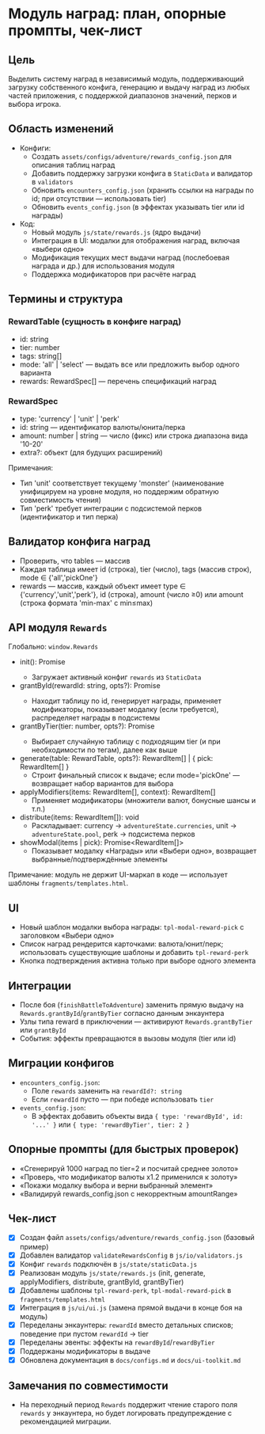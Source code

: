 # Модуль наград: план, опорные промпты, чек-лист

## Цель
Выделить систему наград в независимый модуль, поддерживающий загрузку собственного конфига, генерацию и выдачу наград из любых частей приложения, с поддержкой диапазонов значений, перков и выбора игрока.

## Область изменений
- Конфиги:
  - Создать `assets/configs/adventure/rewards_config.json` для описания таблиц наград
  - Добавить поддержку загрузки конфига в `StaticData` и валидатор в `validators`
  - Обновить `encounters_config.json` (хранить ссылки на награды по id; при отсутствии — использовать tier)
  - Обновить `events_config.json` (в эффектах указывать tier или id награды)
- Код:
  - Новый модуль `js/state/rewards.js` (ядро выдачи)
  - Интеграция в UI: модалки для отображения наград, включая «выбери одно»
  - Модификация текущих мест выдачи наград (послебоевая награда и др.) для использования модуля
  - Поддержка модификаторов при расчёте наград

## Термины и структура

### RewardTable (сущность в конфиге наград)
- id: string
- tier: number
- tags: string[]
- mode: 'all' | 'select' — выдать все или предложить выбор одного варианта
- rewards: RewardSpec[] — перечень спецификаций наград

### RewardSpec
- type: 'currency' | 'unit' | 'perk'
- id: string — идентификатор валюты/юнита/перка
- amount: number | string — число (фикс) или строка диапазона вида '10-20'
- extra?: объект (для будущих расширений)

Примечания:
- Тип 'unit' соответствует текущему 'monster' (наименование унифицируем на уровне модуля, но поддержим обратную совместимость чтения)
- Тип 'perk' требует интеграции с подсистемой перков (идентификатор и тип перка)

## Валидатор конфига наград
- Проверить, что tables — массив
- Каждая таблица имеет id (строка), tier (число), tags (массив строк), mode ∈ {'all','pickOne'}
- rewards — массив, каждый объект имеет type ∈ {'currency','unit','perk'}, id (строка), amount (число ≥0) или amount (строка формата 'min-max' с min≤max)

## API модуля `Rewards`
Глобально: `window.Rewards`

- init(): Promise<void>
  - Загружает активный конфиг `rewards` из `StaticData`
- grantById(rewardId: string, opts?): Promise<void>
  - Находит таблицу по id, генерирует награды, применяет модификаторы, показывает модалку (если требуется), распределяет награды в подсистемы
- grantByTier(tier: number, opts?): Promise<void>
  - Выбирает случайную таблицу с подходящим tier (и при необходимости по тегам), далее как выше
- generate(table: RewardTable, opts?): RewardItem[] | { pick: RewardItem[] }
  - Строит финальный список к выдаче; если mode='pickOne' — возвращает набор вариантов для выбора
- applyModifiers(items: RewardItem[], context): RewardItem[]
  - Применяет модификаторы (множители валют, бонусные шансы и т.п.)
- distribute(items: RewardItem[]): void
  - Раскладывает: currency → `adventureState.currencies`, unit → `adventureState.pool`, perk → подсистема перков
- showModal(items | pick): Promise<RewardItem[]>
  - Показывает модалку «Награды» или «Выбери одно», возвращает выбранные/подтверждённые элементы

Примечание: модуль не держит UI-маркап в коде — использует шаблоны `fragments/templates.html`.

## UI
- Новый шаблон модалки выбора награды: `tpl-modal-reward-pick` с заголовком «Выбери одно»
- Список наград рендерится карточками: валюта/юнит/перк; использовать существующие шаблоны и добавить `tpl-reward-perk`
- Кнопка подтверждения активна только при выборе одного элемента

## Интеграции
- После боя (`finishBattleToAdventure`) заменить прямую выдачу на `Rewards.grantById`/`grantByTier` согласно данным энкаунтера
- Узлы типа reward в приключении — активируют `Rewards.grantByTier` или `grantById`
- События: эффекты превращаются в вызовы модуля (tier или id)

## Миграции конфигов
- `encounters_config.json`:
  - Поле `rewards` заменить на `rewardId?: string`
  - Если `rewardId` пусто — при победе использовать `tier`
- `events_config.json`:
  - В эффектах добавить объекты вида `{ type: 'rewardById', id: '...' }` или `{ type: 'rewardByTier', tier: 2 }`

## Опорные промпты (для быстрых проверок)
- «Сгенерируй 1000 наград по tier=2 и посчитай среднее золото»
- «Проверь, что модификатор валюты x1.2 применился к золоту»
- «Покажи модалку выбора и верни выбранный элемент»
- «Валидируй rewards_config.json с некорректным amountRange»

## Чек-лист
- [x] Создан файл `assets/configs/adventure/rewards_config.json` (базовый пример)
- [x] Добавлен валидатор `validateRewardsConfig` в `js/io/validators.js`
- [x] Конфиг `rewards` подключён в `js/state/staticData.js`
- [x] Реализован модуль `js/state/rewards.js` (init, generate, applyModifiers, distribute, grantById, grantByTier)
- [x] Добавлены шаблоны `tpl-reward-perk`, `tpl-modal-reward-pick` в `fragments/templates.html`
- [x] Интеграция в `js/ui/ui.js` (замена прямой выдачи в конце боя на модуль)
- [x] Переделаны энкаунтеры: `rewardId` вместо детальных списков; поведение при пустом `rewardId` → tier
- [x] Переделаны эвенты: эффекты на `rewardById`/`rewardByTier`
- [x] Поддержаны модификаторы в выдаче
- [x] Обновлена документация в `docs/configs.md` и `docs/ui-toolkit.md`

## Замечания по совместимости
- На переходный период `Rewards` поддержит чтение старого поля `rewards` у энкаунтера, но будет логировать предупреждение с рекомендацией миграции.
